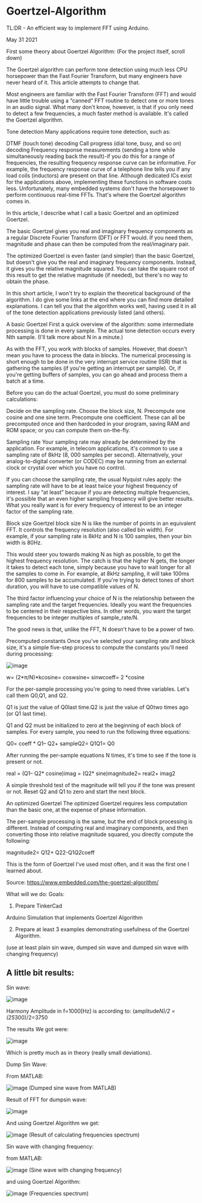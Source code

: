 # Goertzel-Algorithm
TL:DR - An efficient way to implement FFT using Arduino.

May 31 2021

First some theory about Goertzel Algorithm:
(For the project itself, scroll down)

The Goertzel algorithm can perform tone detection using much less CPU horsepower than the Fast Fourier Transform, but many engineers have never heard of it. This article attempts to change that.

Most engineers are familiar with the Fast Fourier Transform (FFT) and would have little trouble using a “canned” FFT routine to detect one or more tones in an audio signal. What many don't know, however, is that if you only need to detect a few frequencies, a much faster method is available. It's called the Goertzel algorithm.

Tone detection
Many applications require tone detection, such as:

DTMF (touch tone) decoding
Call progress (dial tone, busy, and so on) decoding
Frequency response measurements (sending a tone while simultaneously reading back the result)-if you do this for a range of frequencies, the resulting frequency response curve can be informative. For example, the frequency response curve of a telephone line tells you if any load coils (inductors) are present on that line.
Although dedicated ICs exist for the applications above, implementing these functions in software costs less. Unfortunately, many embedded systems don't have the horsepower to perform continuous real-time FFTs. That's where the Goertzel algorithm comes in.

In this article, I describe what I call a basic Goertzel and an optimized Goertzel.

The basic Goertzel gives you real and imaginary frequency components as a regular Discrete Fourier Transform (DFT) or FFT would. If you need them, magnitude and phase can then be computed from the real/imaginary pair.

The optimized Goertzel is even faster (and simpler) than the basic Goertzel, but doesn't give you the real and imaginary frequency components. Instead, it gives you the relative magnitude squared. You can take the square root of this result to get the relative magnitude (if needed), but there's no way to obtain the phase.

In this short article, I won't try to explain the theoretical background of the algorithm. I do give some links at the end where you can find more detailed explanations. I can tell you that the algorithm works well, having used it in all of the tone detection applications previously listed (and others).

A basic Goertzel
First a quick overview of the algorithm: some intermediate processing is done in every sample. The actual tone detection occurs every Nth sample. (I'll talk more about N in a minute.)

As with the FFT, you work with blocks of samples. However, that doesn't mean you have to process the data in blocks. The numerical processing is short enough to be done in the very interrupt service routine (ISR) that is gathering the samples (if you're getting an interrupt per sample). Or, if you're getting buffers of samples, you can go ahead and process them a batch at a time.

Before you can do the actual Goertzel, you must do some preliminary calculations:

Decide on the sampling rate.
Choose the block size, N.
Precompute one cosine and one sine term.
Precompute one coefficient.
These can all be precomputed once and then hardcoded in your program, saving RAM and ROM space; or you can compute them on-the-fly.

Sampling rate
Your sampling rate may already be determined by the application. For example, in telecom applications, it's common to use a sampling rate of 8kHz (8, 000 samples per second). Alternatively, your analog-to-digital converter (or CODEC) may be running from an external clock or crystal over which you have no control.

If you can choose the sampling rate, the usual Nyquist rules apply: the sampling rate will have to be at least twice your highest frequency of interest. I say “at least” because if you are detecting multiple frequencies, it's possible that an even higher sampling frequency will give better results. What you really want is for every frequency of interest to be an integer factor of the sampling rate.

Block size
Goertzel block size N is like the number of points in an equivalent FFT. It controls the frequency resolution (also called bin width). For example, if your sampling rate is 8kHz and N is 100 samples, then your bin width is 80Hz.

This would steer you towards making N as high as possible, to get the highest frequency resolution. The catch is that the higher N gets, the longer it takes to detect each tone, simply because you have to wait longer for all the samples to come in. For example, at 8kHz sampling, it will take 100ms for 800 samples to be accumulated. If you're trying to detect tones of short duration, you will have to use compatible values of N.

The third factor influencing your choice of N is the relationship between the sampling rate and the target frequencies. Ideally you want the frequencies to be centered in their respective bins. In other words, you want the target frequencies to be integer multiples of sample_rate/N.

The good news is that, unlike the FFT, N doesn't have to be a power of two.

Precomputed constants
Once you've selected your sampling rate and block size, it's a simple five-step process to compute the constants you'll need during processing:

![image](https://user-images.githubusercontent.com/105777016/169200966-ec8cd242-e601-4073-a7c4-e04e335d91a8.png)

w= (2*π/N)*kcosine= coswsine= sinwcoeff= 2 *cosine

For the per-sample processing you're going to need three variables. Let's call them Q0,Q1, and Q2.

Q1 is just the value of Q0last time.Q2 is just the value of Q0two times ago (or Q1 last time).

Q1 and Q2 must be initialized to zero at the beginning of each block of samples. For every sample, you need to run the following three equations:

Q0= coeff * Q1– Q2+ sampleQ2= Q1Q1= Q0

After running the per-sample equations N times, it's time to see if the tone is present or not.

real = (Q1– Q2* cosine)imag = (Q2* sine)magnitude2= real2+ imag2

A simple threshold test of the magnitude will tell you if the tone was present or not. Reset Q2 and Q1 to zero and start the next block.

An optimized Goertzel
The optimized Goertzel requires less computation than the basic one, at the expense of phase information.

The per-sample processing is the same, but the end of block processing is different. Instead of computing real and imaginary components, and then converting those into relative magnitude squared, you directly compute the following:

magnitude2= Q12+ Q22-Q1*Q2*coeff

This is the form of Goertzel I've used most often, and it was the first one I learned about.

Source: https://www.embedded.com/the-goertzel-algorithm/

What will we do:
Goals:

1. Prepare TinkerCad

Arduino Simulation that implements Goertzel Algorithm

2. Prepare at least 3 examples demonstrating usefulness of the Goertzel Algorithm.

(use at least plain sin wave, dumped sin wave and dumped sin wave with changing frequency)

## A little bit results:
Sin wave:

![image](https://user-images.githubusercontent.com/105777016/169201002-692a64f2-0205-4a0a-ae01-a97a41525773.png)

Harmony Amplitude in f=1000[Hz] is according to: (amplitude*N)/2 = (25*300)/2=3750

The results We got were:

![image](https://user-images.githubusercontent.com/105777016/169201033-9ca6e906-2091-4054-9265-20a174ec7e3b.png)

Which is pretty much as in theory (really small deviations).

Dump Sin Wave:

From MATLAB:

![image](https://user-images.githubusercontent.com/105777016/169201064-60ca719a-de04-44f6-a478-4e4876d56e5b.png)
(Dumped sine wave from MATLAB)

Result of FFT for dumpsin wave:

![image](https://user-images.githubusercontent.com/105777016/169201118-8b4782a2-ee0f-4484-b9bc-fb699a9357ec.png)

And using Goertzel Algorithm we get:

![image](https://user-images.githubusercontent.com/105777016/169201142-b1fdd697-e7cb-4676-a554-a56d6b31617e.png)
(Result of calculating frequencies spectrum)

Sin wave with changing frequency:

from MATLAB:

![image](https://user-images.githubusercontent.com/105777016/169201196-d2f8e4ab-88df-4b1e-aa76-97faa4282b1e.png)
(Sine wave with changing frequency)

and using Goertzel Algorithm:

![image](https://user-images.githubusercontent.com/105777016/169201240-07d09577-a5df-4551-8668-3c4349e8312d.png)
(Frequencies spectrum)





